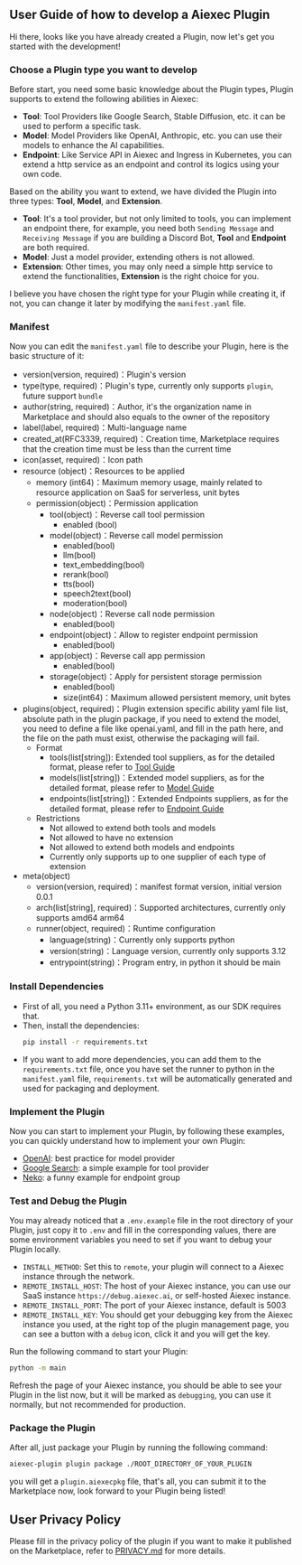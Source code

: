 ## User Guide of how to develop a Aiexec Plugin

Hi there, looks like you have already created a Plugin, now let's get you started with the development!

### Choose a Plugin type you want to develop

Before start, you need some basic knowledge about the Plugin types, Plugin supports to extend the following abilities in Aiexec:
- **Tool**: Tool Providers like Google Search, Stable Diffusion, etc. it can be used to perform a specific task.
- **Model**: Model Providers like OpenAI, Anthropic, etc. you can use their models to enhance the AI capabilities.
- **Endpoint**: Like Service API in Aiexec and Ingress in Kubernetes, you can extend a http service as an endpoint and control its logics using your own code.

Based on the ability you want to extend, we have divided the Plugin into three types: **Tool**, **Model**, and **Extension**.

- **Tool**: It's a tool provider, but not only limited to tools, you can implement an endpoint there, for example, you need both `Sending Message` and `Receiving Message` if you are building a Discord Bot, **Tool** and **Endpoint** are both required.
- **Model**: Just a model provider, extending others is not allowed.
- **Extension**: Other times, you may only need a simple http service to extend the functionalities, **Extension** is the right choice for you.

I believe you have chosen the right type for your Plugin while creating it, if not, you can change it later by modifying the `manifest.yaml` file.

### Manifest

Now you can edit the `manifest.yaml` file to describe your Plugin, here is the basic structure of it:

- version(version, required)：Plugin's version
- type(type, required)：Plugin's type, currently only supports `plugin`, future support `bundle`
- author(string, required)：Author, it's the organization name in Marketplace and should also equals to the owner of the repository
- label(label, required)：Multi-language name
- created_at(RFC3339, required)：Creation time, Marketplace requires that the creation time must be less than the current time
- icon(asset, required)：Icon path
- resource (object)：Resources to be applied
  - memory (int64)：Maximum memory usage, mainly related to resource application on SaaS for serverless, unit bytes
  - permission(object)：Permission application
    - tool(object)：Reverse call tool permission
      - enabled (bool)
    - model(object)：Reverse call model permission
      - enabled(bool)
      - llm(bool)
      - text_embedding(bool)
      - rerank(bool)
      - tts(bool)
      - speech2text(bool)
      - moderation(bool)
    - node(object)：Reverse call node permission
      - enabled(bool) 
    - endpoint(object)：Allow to register endpoint permission
      - enabled(bool)
    - app(object)：Reverse call app permission
      - enabled(bool)
    - storage(object)：Apply for persistent storage permission
      - enabled(bool)
      - size(int64)：Maximum allowed persistent memory, unit bytes
- plugins(object, required)：Plugin extension specific ability yaml file list, absolute path in the plugin package, if you need to extend the model, you need to define a file like openai.yaml, and fill in the path here, and the file on the path must exist, otherwise the packaging will fail.
  - Format
    - tools(list[string]): Extended tool suppliers, as for the detailed format, please refer to [Tool Guide](https://docs.aiexec.ai/plugins/schema-definition/tool)
    - models(list[string])：Extended model suppliers, as for the detailed format, please refer to [Model Guide](https://docs.aiexec.ai/plugins/schema-definition/model)
    - endpoints(list[string])：Extended Endpoints suppliers, as for the detailed format, please refer to [Endpoint Guide](https://docs.aiexec.ai/plugins/schema-definition/endpoint)
  - Restrictions
    - Not allowed to extend both tools and models
    - Not allowed to have no extension
    - Not allowed to extend both models and endpoints
    - Currently only supports up to one supplier of each type of extension
- meta(object)
  - version(version, required)：manifest format version, initial version 0.0.1
  - arch(list[string], required)：Supported architectures, currently only supports amd64 arm64
  - runner(object, required)：Runtime configuration
    - language(string)：Currently only supports python
    - version(string)：Language version, currently only supports 3.12
    - entrypoint(string)：Program entry, in python it should be main

### Install Dependencies

- First of all, you need a Python 3.11+ environment, as our SDK requires that.
- Then, install the dependencies:
    ```bash
    pip install -r requirements.txt
    ```
- If you want to add more dependencies, you can add them to the `requirements.txt` file, once you have set the runner to python in the `manifest.yaml` file, `requirements.txt` will be automatically generated and used for packaging and deployment.

### Implement the Plugin

Now you can start to implement your Plugin, by following these examples, you can quickly understand how to implement your own Plugin:

- [OpenAI](https://github.com/khulnasoft/aiexec-plugin-sdks/tree/main/python/examples/openai): best practice for model provider
- [Google Search](https://github.com/khulnasoft/aiexec-plugin-sdks/tree/main/python/examples/google): a simple example for tool provider
- [Neko](https://github.com/khulnasoft/aiexec-plugin-sdks/tree/main/python/examples/neko): a funny example for endpoint group

### Test and Debug the Plugin

You may already noticed that a `.env.example` file in the root directory of your Plugin, just copy it to `.env` and fill in the corresponding values, there are some environment variables you need to set if you want to debug your Plugin locally.

- `INSTALL_METHOD`: Set this to `remote`, your plugin will connect to a Aiexec instance through the network.
- `REMOTE_INSTALL_HOST`: The host of your Aiexec instance, you can use our SaaS instance `https://debug.aiexec.ai`, or self-hosted Aiexec instance.
- `REMOTE_INSTALL_PORT`: The port of your Aiexec instance, default is 5003
- `REMOTE_INSTALL_KEY`: You should get your debugging key from the Aiexec instance you used, at the right top of the plugin management page, you can see a button with a `debug` icon, click it and you will get the key.

Run the following command to start your Plugin:

```bash
python -m main
```

Refresh the page of your Aiexec instance, you should be able to see your Plugin in the list now, but it will be marked as `debugging`, you can use it normally, but not recommended for production.

### Package the Plugin

After all, just package your Plugin by running the following command:

```bash
aiexec-plugin plugin package ./ROOT_DIRECTORY_OF_YOUR_PLUGIN
```

you will get a `plugin.aiexecpkg` file, that's all, you can submit it to the Marketplace now, look forward to your Plugin being listed!


## User Privacy Policy

Please fill in the privacy policy of the plugin if you want to make it published on the Marketplace, refer to [PRIVACY.md](PRIVACY.md) for more details.